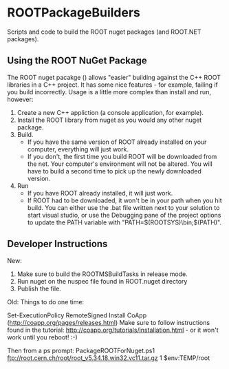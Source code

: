ROOTPackageBuilders
===================

Scripts and code to build the ROOT nuget packages (and ROOT.NET packages).

Using the ROOT NuGet Package
------------

The ROOT nuget pacakge () allows "easier" building against the C++ ROOT libraries in a C++ project.
It has some nice features - for example, failing if you build incorrectly. Usage is a little more complex
than install and run, however:

1. Create a new C++ appliction (a console application, for example).
2. Install the ROOT library from nuget as you would any other nuget package.
3. Build.
   - If you have the same version of ROOT already installed on your computer, everything will just work.
   - If you don't, the first time you build ROOT will be downloaded from the net. Your computer's environment
     will not be altered. You will have to build a second time to pick up the newly downloaded version.
4. Run
   - If you have ROOT already installed, it will just work.
   - If ROOT had to be downloaded, it won't be in your path when you hit build. You can either use the .bat file
     written next to your solution to start visual studio, or use the Debugging pane of the project options to
	 update the PATH variable with "PATH=$(ROOTSYS)\bin;$(PATH)".

Developer Instructions
------------

New:
1. Make sure to build the ROOTMSBuildTasks in release mode.
2. Run nuget on the nuspec file found in ROOT.nuget directory
3. Publish the file.

Old:
Things to do one time:

Set-ExecutionPolicy RemoteSigned
Install CoApp (http://coapp.org/pages/releases.html) Make sure to follow instructions found in the tutorial: http://coapp.org/tutorials/installation.html - or it won't work until you reboot! :-)

Then from a ps prompt:
PackageROOTForNuget.ps1 ftp://root.cern.ch/root/root_v5.34.18.win32.vc11.tar.gz 1 $env:TEMP/root

